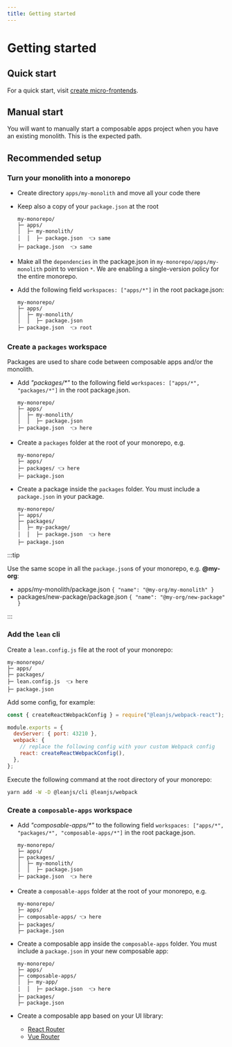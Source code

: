 ```yaml
---
title: Getting started
---
```


# Getting started

## Quick start

For a quick start, visit [create micro-frontends](../packages/create-micro-frontends).

## Manual start

You will want to manually start a composable apps project when you have an existing monolith. This is the expected path.

## Recommended setup

### Turn your monolith into a monorepo

- Create directory `apps/my-monolith` and move all your code there
- Keep also a copy of your `package.json` at the root

  ```
  my-monorepo/
  ├─ apps/
  │  ├─ my-monolith/
  │  │  ├─ package.json  👈 same
  ├─ package.json  👈 same
  ```

- Make all the `dependencies` in the package.json in `my-monorepo/apps/my-monolith` point to version `*`. We are enabling a single-version policy for the entire monorepo.
- Add the following field `workspaces: ["apps/*"]` in the root package.json:

  ```
  my-monorepo/
  ├─ apps/
  │  ├─ my-monolith/
  │  │  ├─ package.json
  ├─ package.json  👈 root
  ```

### Create a `packages` workspace

Packages are used to share code between composable apps and/or the monolith.

- Add _"packages/\*"_ to the following field `workspaces: ["apps/*", "packages/*"]` in the root package.json.

  ```
  my-monorepo/
  ├─ apps/
  │  ├─ my-monolith/
  │  │  ├─ package.json
  ├─ package.json  👈 here
  ```

- Create a `packages` folder at the root of your monorepo, e.g.

  ```
  my-monorepo/
  ├─ apps/
  ├─ packages/ 👈 here
  ├─ package.json
  ```

- Create a package inside the `packages` folder. You must include a `package.json` in your package.

  ```
  my-monorepo/
  ├─ apps/
  ├─ packages/
  │  ├─ my-package/
  │  │  ├─ package.json  👈 here
  ├─ package.json
  ```

:::tip

Use the same scope in all the `package.json`s of your monorepo, e.g. **@my-org**:

- apps/my-monolith/package.json `{ "name": "@my-org/my-monolith" }`
- packages/new-package/package.json `{ "name": "@my-org/new-package" }`

:::

### Add the `lean` cli

Create a `lean.config.js` file at the root of your monorepo:

```
my-monorepo/
├─ apps/
├─ packages/
├─ lean.config.js  👈 here
├─ package.json
```

Add some config, for example:

```js
const { createReactWebpackConfig } = require("@leanjs/webpack-react");

module.exports = {
  devServer: { port: 43210 },
  webpack: {
    // replace the following config with your custom Webpack config
    react: createReactWebpackConfig(),
  },
};
```

Execute the following command at the root directory of your monorepo:

```sh
yarn add -W -D @leanjs/cli @leanjs/webpack
```

### Create a `composable-apps` workspace

- Add _"composable-apps/\*"_ to the following field `workspaces: ["apps/*", "packages/*", "composable-apps/*"]` in the root package.json.

  ```
  my-monorepo/
  ├─ apps/
  ├─ packages/
  │  ├─ my-monolith/
  │  │  ├─ package.json
  ├─ package.json  👈 here
  ```

- Create a `composable-apps` folder at the root of your monorepo, e.g.

  ```
  my-monorepo/
  ├─ apps/
  ├─ composable-apps/ 👈 here
  ├─ packages/
  ├─ package.json
  ```

- Create a composable app inside the `composable-apps` folder. You must include a `package.json` in your new composable app:

  ```
  my-monorepo/
  ├─ apps/
  ├─ composable-apps/
  │  ├─ my-app/
  │  │  ├─ package.json  👈 here
  ├─ packages/
  ├─ package.json
  ```

- Create a composable app based on your UI library:
  - [React Router](../packages/react-router/)
  - [Vue Router](../packages/vue-router/)
